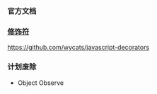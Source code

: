 ### 官方文档

### [修饰符](https://github.com/wycats/javascript-decorators)
 https://github.com/wycats/javascript-decorators

### 计划废除
* Object Observe
